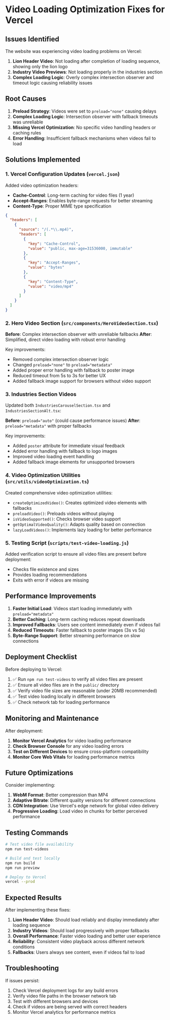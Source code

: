 # Video Loading Optimization Fixes for Vercel

## Issues Identified

The website was experiencing video loading problems on Vercel:
1. **Lion Header Video**: Not loading after completion of loading sequence, showing only the lion logo
2. **Industry Video Previews**: Not loading properly in the industries section
3. **Complex Loading Logic**: Overly complex intersection observer and timeout logic causing reliability issues

## Root Causes

1. **Preload Strategy**: Videos were set to `preload="none"` causing delays
2. **Complex Loading Logic**: Intersection observer with fallback timeouts was unreliable
3. **Missing Vercel Optimization**: No specific video handling headers or caching rules
4. **Error Handling**: Insufficient fallback mechanisms when videos fail to load

## Solutions Implemented

### 1. Vercel Configuration Updates (`vercel.json`)

Added video optimization headers:
- **Cache-Control**: Long-term caching for video files (1 year)
- **Accept-Ranges**: Enables byte-range requests for better streaming
- **Content-Type**: Proper MIME type specification

```json
{
  "headers": [
    {
      "source": "/(.*\\.mp4)",
      "headers": [
        {
          "key": "Cache-Control",
          "value": "public, max-age=31536000, immutable"
        },
        {
          "key": "Accept-Ranges",
          "value": "bytes"
        },
        {
          "key": "Content-Type",
          "value": "video/mp4"
        }
      ]
    }
  ]
}
```

### 2. Hero Video Section (`src/components/HeroVideoSection.tsx`)

**Before**: Complex intersection observer with unreliable fallbacks
**After**: Simplified, direct video loading with robust error handling

Key improvements:
- Removed complex intersection observer logic
- Changed `preload="none"` to `preload="metadata"`
- Added proper error handling with fallback to poster image
- Reduced timeout from 5s to 3s for better UX
- Added fallback image support for browsers without video support

### 3. Industries Section Videos

Updated both `IndustriesCarouselSection.tsx` and `IndustriesSectionAlt.tsx`:

**Before**: `preload="auto"` (could cause performance issues)
**After**: `preload="metadata"` with proper fallbacks

Key improvements:
- Added `poster` attribute for immediate visual feedback
- Added error handling with fallback to logo images
- Improved video loading event handling
- Added fallback image elements for unsupported browsers

### 4. Video Optimization Utilities (`src/utils/videoOptimization.ts`)

Created comprehensive video optimization utilities:
- `createOptimizedVideo()`: Creates optimized video elements with fallbacks
- `preloadVideo()`: Preloads videos without playing
- `isVideoSupported()`: Checks browser video support
- `getOptimalVideoQuality()`: Adapts quality based on connection
- `lazyLoadVideos()`: Implements lazy loading for better performance

### 5. Testing Script (`scripts/test-video-loading.js`)

Added verification script to ensure all video files are present before deployment:
- Checks file existence and sizes
- Provides loading recommendations
- Exits with error if videos are missing

## Performance Improvements

1. **Faster Initial Load**: Videos start loading immediately with `preload="metadata"`
2. **Better Caching**: Long-term caching reduces repeat downloads
3. **Improved Fallbacks**: Users see content immediately even if videos fail
4. **Reduced Timeouts**: Faster fallback to poster images (3s vs 5s)
5. **Byte-Range Support**: Better streaming performance on slow connections

## Deployment Checklist

Before deploying to Vercel:

1. ✅ Run `npm run test-videos` to verify all video files are present
2. ✅ Ensure all video files are in the `public/` directory
3. ✅ Verify video file sizes are reasonable (under 20MB recommended)
4. ✅ Test video loading locally in different browsers
5. ✅ Check network tab for loading performance

## Monitoring and Maintenance

After deployment:

1. **Monitor Vercel Analytics** for video loading performance
2. **Check Browser Console** for any video loading errors
3. **Test on Different Devices** to ensure cross-platform compatibility
4. **Monitor Core Web Vitals** for loading performance metrics

## Future Optimizations

Consider implementing:

1. **WebM Format**: Better compression than MP4
2. **Adaptive Bitrate**: Different quality versions for different connections
3. **CDN Integration**: Use Vercel's edge network for global video delivery
4. **Progressive Loading**: Load video in chunks for better perceived performance

## Testing Commands

```bash
# Test video file availability
npm run test-videos

# Build and test locally
npm run build
npm run preview

# Deploy to Vercel
vercel --prod
```

## Expected Results

After implementing these fixes:

1. **Lion Header Video**: Should load reliably and display immediately after loading sequence
2. **Industry Videos**: Should load progressively with proper fallbacks
3. **Overall Performance**: Faster video loading and better user experience
4. **Reliability**: Consistent video playback across different network conditions
5. **Fallbacks**: Users always see content, even if videos fail to load

## Troubleshooting

If issues persist:

1. Check Vercel deployment logs for any build errors
2. Verify video file paths in the browser network tab
3. Test with different browsers and devices
4. Check if videos are being served with correct headers
5. Monitor Vercel analytics for performance metrics
